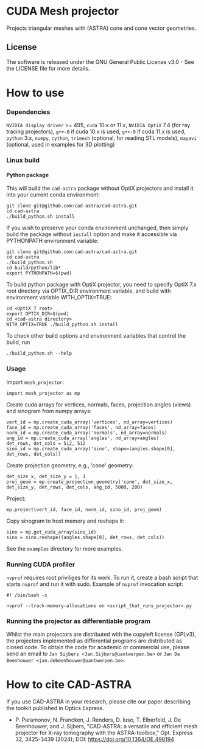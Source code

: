 # CUDA Mesh projector
Projects triangular meshes with (ASTRA) cone and cone vector geometries.

## License
The software is released under the GNU General Public License v3.0 - See the LICENSE file for more details.

# How to use
### Dependencies
`NVIDIA display driver` >= 495,
`cuda` 10.x or 11.x,
`NVIDIA OptiX` 7.4 (for ray tracing projectors),
`g++-8` if cuda 10.x is used, `g++-9` if cuda 11.x is used,
`python` 3.x, `numpy`, `cython`, `trimesh` (optional, for reading STL models), `mayavi` (optional, used in examples for 3D plotting)
### Linux build
#### Python package
This will build the `cad-astra` package without OptiX projectors and install it into your current conda environment:
```
git clone git@github.com:cad-astra/cad-astra.git
cd cad-astra
./build_python.sh install
```
If you wish to preserve your conda environment unchanged, then simply build the package without `install` option and make it accessible via PYTHONPATH environment variable:
```
git clone git@github.com:cad-astra/cad-astra.git
cd cad-astra
./build_python.sh
cd build/python/lib*
export PYTHONPATH=$(pwd)
```
To build python package with OptiX projector, you need to specify OptiX 7.x root directory via OPTIX_DIR environment variable,
and build with environment variable WITH_OPTIX=TRUE:
```
cd <OptiX 7 root>
export OPTIX_DIR=$(pwd)
cd <cad-astra directory>
WITH_OPTIX=TRUE ./build_python.sh install
```
To check other build options and environment variables that control the build, run
```
./build_python.sh --help
```
### Usage
Import `mesh_projector`:
```
import mesh_projector as mp
```
Create cuda arrays for vertices, normals, faces, projection angles (views) and sinogram from numpy arrays:
```
vert_id = mp.create_cuda_array('vertices', nd_array=vertices)
face_id = mp.create_cuda_array('faces', nd_array=faces)
norm_id = mp.create_cuda_array('normals', nd_array=normals)
ang_id = mp.create_cuda_array('angles', nd_array=angles)
det_rows, det_cols = 512, 512
sino_id = mp.create_cuda_array('sino', shape=(angles.shape[0], det_rows, det_cols))
```
Create projection geometry, e.g., 'cone' geometry:
```
det_size_x, det_size_y = 1, 1
proj_geom = mp.create_projection_geometry('cone', det_size_x, det_size_y, det_rows, det_cols, ang_id, 5000, 200)
```
Project:
```
mp.project(vert_id, face_id, norm_id, sino_id, proj_geom)

```
Copy sinogram to host memory and reshape it:
```
sino = mp.get_cuda_array(sino_id)
sino = sino.reshape((angles.shape[0], det_rows, det_cols))
```
See the `examples` directory for more examples.

### Running CUDA profiler
`nvprof` requires root priviliges for its work. To run it, create a bash script that starts `nvprof` and run it with sudo.
Example of `nvprof` invocation script:
```
#! /bin/bash -x

nvprof --track-memory-allocations on <script_that_runs_projector>.py
```

### Running the projector as differentiable program
Whilst the main projectors are distributed with the copyleft license (GPLv3), the projectors implemented as differential programs are distributed as closed code.
To obtain the code for academic or commercial use, please send an email to `Jan Sijbers <Jan.Sijbers@uantwerpen.be>` or `Jan De Beenhouwer <jan.debeenhouwer@uantwerpen.be>`.

# How to cite CAD-ASTRA
If you use CAD-ASTRA in your research, please cite our paper describing the toolkit published in Optics Express.

- P. Paramonov, N. Francken, J. Renders, D. Iuso, T. Elberfeld, J. De Beenhouwer, and J. Sijbers, "CAD-ASTRA: a versatile and efficient mesh projector for X-ray tomography with the ASTRA-toolbox," Opt. Express  32, 3425-3439 (2024); DOI: https://doi.org/10.1364/OE.498194


